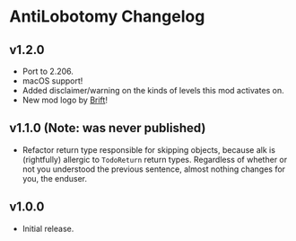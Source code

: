 # AntiLobotomy Changelog
## v1.2.0
- Port to 2.206.
- macOS support!
- Added disclaimer/warning on the kinds of levels this mod activates on.
- New mod logo by [Brift](https://twitter.com/BriftXD)!
## v1.1.0 (Note: was never published)
- Refactor return type responsible for skipping objects, because alk is (rightfully) allergic to `TodoReturn` return types. Regardless of whether or not you understood the previous sentence, almost nothing changes for you, the enduser.
## v1.0.0
- Initial release.
